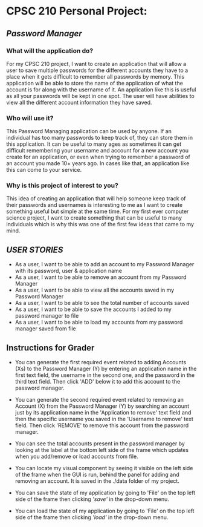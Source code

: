 # CPSC 210 Personal Project:

## ***Password Manager***

### **What will the application do?**
For my CPSC 210 project, I want to create an application that will allow a user to save multiple passwords for the 
different accounts they have to a place when it gets difficult to remember all passwords by memory. This application
will be able to store the name of the application of what the account is for along with the username of it. 
An application like this is useful as all your passwords will be kept in one spot. The user will have abilities to view 
all the different account information they have saved.

### **Who will use it?**
This Password Managing application can be used by anyone. If an individual has too many passwords to keep track of, 
they can store them in this application. It can be useful to many ages as sometimes it can get difficult remembering 
your username and account for a new account you create for an application, or even when trying to remember a password 
of an account you made 10+ years ago. In cases like that, an application like this can come to your service.

### **Why is this project of interest to you?**
This idea of creating an application that will help someone keep track of their passwords and usernames is 
interesting to me as I want to create something useful but simple at the same time. For my first ever computer science
project, I want to create something that can be useful to many individuals which is why this was one of the first few
ideas that came to my mind. 



## ***USER STORIES***
- As a user, I want to be able to add an account to my Password Manager with its password, user & application name
- As a user, I want to be able to remove an account from my Password Manager
- As a user, I want to be able to view all the accounts saved in my Password Manager
- As a user, I want to be able to see the total number of accounts saved
- As a user, I want to be able to save the accounts I added to my password manager to file
- As a user, I want to be able to load my accounts from my password manager saved from file



## **Instructions for Grader**
- You can generate the first required event related to adding Accounts (Xs) to the Password Manager (Y) by entering an 
application name in the first text field, the username in the second one, and the password in the third text field. 
Then click 'ADD' below it to add this account to the password manager.

- You can generate the second required event related to removing an Account (X) from the Password Manager (Y) by 
searching an account just by its application name in the 'Application to remove' text field and then the specific 
username you saved in the 'Username to remove' text field. Then click 'REMOVE' to remove this account from the
password manager.

- You can see the total accounts present in the password manager by looking at the label at the bottom left side of 
the frame which updates when you add/remove or load accounts from file.

- You can locate my visual component by seeing it visible on the left side of the frame when the GUI is run,
behind the panel for adding and removing an account. It is saved in the ./data folder of my project.

- You can save the state of my application by going to 'File' on the top left side of the frame then clicking *'save'*
in the drop-down menu.

- You can load the state of my application by going to 'File' on the top left side of the frame then clicking *'load'*
in the drop-down menu.